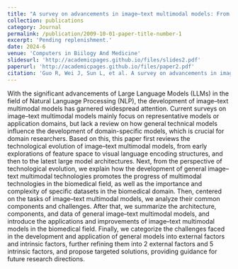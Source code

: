 ```yaml
---
title: "A survey on advancements in image–text multimodal models: From general techniques to biomedical implementations"
collection: publications
category: Journal
permalink: /publication/2009-10-01-paper-title-number-1
excerpt: 'Pending replenishment.'
date: 2024-6
venue: 'Computers in Biilogy And Medicine'
slidesurl: 'http://academicpages.github.io/files/slides2.pdf'
paperurl: 'http://academicpages.github.io/files/paper2.pdf'
citation: 'Guo R, Wei J, Sun L, et al. A survey on advancements in image-text multimodal models: From general techniques to biomedical implementations[J]. Computers in Biology and Medicine, 2024: 108709.'
---
```


With the significant advancements of Large Language Models (LLMs) in the field of Natural Language Processing (NLP), the development of image–text multimodal models has garnered widespread attention. Current surveys on image–text multimodal models mainly focus on representative models or application domains, but
lack a review on how general technical models influence the development of domain-specific models, which is crucial for domain researchers. Based on this, this paper first reviews the technological evolution of image–text multimodal models, from early explorations of feature space to visual language encoding structures, and then to the latest large model architectures. Next, from the perspective of technological evolution, we explain how the development of general image–text multimodal technologies promotes the progress of multimodal technologies in the biomedical field, as well as the importance and complexity of specific datasets in the biomedical domain. Then, centered on the tasks of image–text multimodal models, we analyze their common components and challenges. After that, we summarize the architecture, components, and data of general image–text multimodal models, and introduce the applications and improvements of image–text multimodal models in the biomedical field. Finally, we categorize the challenges faced in the development and application of general models into external factors and intrinsic factors, further refining them into 2 external factors and 5 intrinsic factors, and propose targeted solutions, providing guidance for future research directions.
